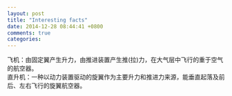 ```yaml
---
layout: post
title: "Interesting facts"
date: 2014-12-28 08:44:41 +0800
comments: true
categories: 
---
```

飞机：由固定翼产生升力，由推进装置产生推(拉)力，在大气层中飞行的重于空气的航空器。  
直升机：一种以动力装置驱动的旋翼作为主要升力和推进力来源，能垂直起落及前后、左右飞行的旋翼航空器。